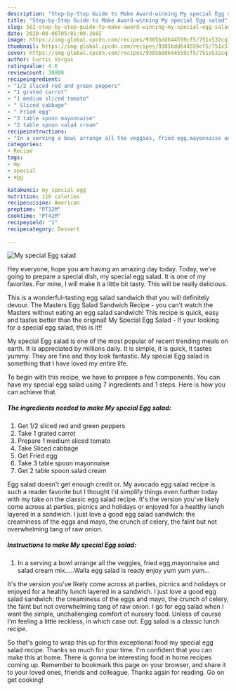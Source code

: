 ```yaml
---
description: "Step-by-Step Guide to Make Award-winning My special Egg salad"
title: "Step-by-Step Guide to Make Award-winning My special Egg salad"
slug: 562-step-by-step-guide-to-make-award-winning-my-special-egg-salad
date: 2020-08-06T05:01:00.368Z
image: https://img-global.cpcdn.com/recipes/9305bdd644559cf5/751x532cq70/my-special-egg-salad-recipe-main-photo.jpg
thumbnail: https://img-global.cpcdn.com/recipes/9305bdd644559cf5/751x532cq70/my-special-egg-salad-recipe-main-photo.jpg
cover: https://img-global.cpcdn.com/recipes/9305bdd644559cf5/751x532cq70/my-special-egg-salad-recipe-main-photo.jpg
author: Curtis Vargas
ratingvalue: 4.6
reviewcount: 30880
recipeingredient:
- "1/2 sliced red and green peppers"
- "1 grated carrot"
- "1 medium sliced tomato"
- " Sliced cabbage"
- " Fried egg"
- "3 table spoon mayonnaise"
- "2 table spoon salad cream"
recipeinstructions:
- "In a serving a bowl arrange all the veggies, fried egg,mayonnaise and salad cream mix.....Walla egg salad is ready enjoy yum yum yum..."
categories:
- Recipe
tags:
- my
- special
- egg

katakunci: my special egg 
nutrition: 110 calories
recipecuisine: American
preptime: "PT12M"
cooktime: "PT42M"
recipeyield: "1"
recipecategory: Dessert

---
```



![My special Egg salad](https://img-global.cpcdn.com/recipes/9305bdd644559cf5/751x532cq70/my-special-egg-salad-recipe-main-photo.jpg)

Hey everyone, hope you are having an amazing day today. Today, we're going to prepare a special dish, my special egg salad. It is one of my favorites. For mine, I will make it a little bit tasty. This will be really delicious.

This is a wonderful-tasting egg salad sandwich that you will definitely devour. The Masters Egg Salad Sandwich Recipe - you can&#39;t watch the Masters without eating an egg salad sandwich! This recipe is quick, easy and tastes better than the original! My Special Egg Salad - If your looking for a special egg salad, this is it!!

My special Egg salad is one of the most popular of recent trending meals on earth. It is appreciated by millions daily. It is simple, it is quick, it tastes yummy. They are fine and they look fantastic. My special Egg salad is something that I have loved my entire life.


To begin with this recipe, we have to prepare a few components. You can have my special egg salad using 7 ingredients and 1 steps. Here is how you can achieve that.

<!--inarticleads1-->

##### The ingredients needed to make My special Egg salad:

1. Get 1/2 sliced red and green peppers
1. Take 1 grated carrot
1. Prepare 1 medium sliced tomato
1. Take  Sliced cabbage
1. Get  Fried egg
1. Take 3 table spoon mayonnaise
1. Get 2 table spoon salad cream


Egg salad doesn&#39;t get enough credit or. My avocado egg salad recipe is such a reader favorite but I thought I&#39;d simplify things even further today with my take on the classic egg salad recipe. It&#39;s the version you&#39;ve likely come across at parties, picnics and holidays or enjoyed for a healthy lunch layered in a sandwich. I just love a good egg salad sandwich: the creaminess of the eggs and mayo, the crunch of celery, the faint but not overwhelming tang of raw onion. 

<!--inarticleads2-->

##### Instructions to make My special Egg salad:

1. In a serving a bowl arrange all the veggies, fried egg,mayonnaise and salad cream mix.....Walla egg salad is ready enjoy yum yum yum...


It&#39;s the version you&#39;ve likely come across at parties, picnics and holidays or enjoyed for a healthy lunch layered in a sandwich. I just love a good egg salad sandwich: the creaminess of the eggs and mayo, the crunch of celery, the faint but not overwhelming tang of raw onion. I go for egg salad when I want the simple, unchallenging comfort of nursery food. Unless of course I&#39;m feeling a little reckless, in which case out. Egg salad is a classic lunch recipe. 

So that's going to wrap this up for this exceptional food my special egg salad recipe. Thanks so much for your time. I'm confident that you can make this at home. There is gonna be interesting food in home recipes coming up. Remember to bookmark this page on your browser, and share it to your loved ones, friends and colleague. Thanks again for reading. Go on get cooking!
